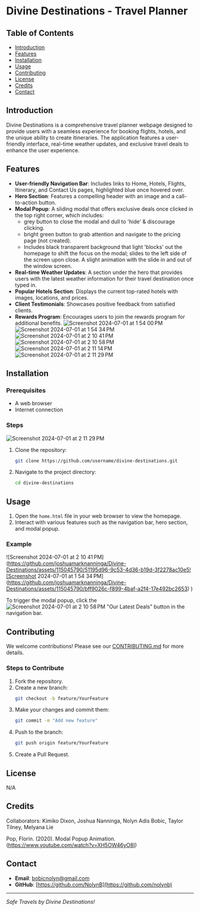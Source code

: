 # Divine Destinations - Travel Planner

## Table of Contents

- [Introduction](#introduction)
- [Features](#features)
- [Installation](#installation)
- [Usage](#usage)
- [Contributing](#contributing)
- [License](#license)
- [Credits](#credits)
- [Contact](#contact)

## Introduction

Divine Destinations is a comprehensive travel planner webpage designed to provide users with a seamless experience for booking flights, hotels, and the unique ability to create itineraries. The application features a user-friendly interface, real-time weather updates, and exclusive travel deals to enhance the user experience.

## Features

- **User-friendly Navigation Bar**: Includes links to Home, Hotels, Flights, Itinerary, and Contact Us pages, highlighted blue once hovered over.
- **Hero Section**: Features a compelling header with an image and a call-to-action button.
- **Modal Popup**: A sliding modal that offers exclusive deals once clicked in the top right corner, which includes:
  -  grey button to close the modal and dull to 'hide' & discourage clicking.
  -  bright green button to grab attention and navigate to the pricing page (not created).
  - Includes black transparent background that light 'blocks' out the homepage to shift the focus on the modal; slides to the left side of the screen upon close. A slight animation with the slide in and out of the window screen. 
- **Real-time Weather Updates**: A section under the hero that provides users with the latest weather information for their travel destination once typed in.
- **Popular Hotels Section**: Displays the current top-rated hotels with images, locations, and prices.
- **Client Testimonials**: Showcases positive feedback from satisfied clients.
- **Rewards Program**: Encourages users to join the rewards program for additional benefits.
![Screenshot 2024-07-01 at 1 54 00 PM](https://github.com/joshuamarknanninga/Divine-Destinations/assets/115045790/8f65662d-5335-4c69-ab18-de53e63daa03)
![Screenshot 2024-07-01 at 1 54 34 PM](https://github.com/joshuamarknanninga/Divine-Destinations/assets/115045790/ce94b874-4fb9-4478-a61e-2b460771d628)
![Screenshot 2024-07-01 at 2 10 41 PM](https://github.com/joshuamarknanninga/Divine-Destinations/assets/115045790/0130c7e6-ac8b-43d9-ac36-77baefb4af0e)
![Screenshot 2024-07-01 at 2 10 58 PM](https://github.com/joshuamarknanninga/Divine-Destinations/assets/115045790/86463898-7424-4056-b718-6f775900ee54)
![Screenshot 2024-07-01 at 2 11 14 PM](https://github.com/joshuamarknanninga/Divine-Destinations/assets/115045790/884f0f2b-1c6a-427f-9faf-f486b31462f9)
![Screenshot 2024-07-01 at 2 11 29 PM](https://github.com/joshuamarknanninga/Divine-Destinations/assets/115045790/b9622a3d-a52f-4fb3-8927-8d2a28fcb5b1)





## Installation 

### Prerequisites

- A web browser
- Internet connection

### Steps
![Screenshot 2024-07-01 at 2 11 29 PM](https://github.com/joshuamarknanninga/Divine-Destinations/assets/115045790/9180dcec-3990-418c-b10b-87b9835d66ff)

1. Clone the repository:
    ```sh
    git clone https://github.com/username/divine-destinations.git
    ```
2. Navigate to the project directory:
    ```sh
    cd divine-destinations
    ```

## Usage

1. Open the `home.html` file in your web browser to view the homepage.
2. Interact with various features such as the navigation bar, hero section, and modal popup.

### Example
![Screenshot 2024-07-01 at 2 10 41 PM](https://github.com/joshuamarknanninga/Divine-Destinations/assets/115045790/51195d96-9c53-4d36-b19d-3f2278ac10e5![Screenshot 2024-07-01 at 1 54 34 PM](https://github.com/joshuamarknanninga/Divine-Destinations/assets/115045790/bff9026c-f899-4baf-a2f4-17e492bc2653)
)

To trigger the modal popup, click the ![Screenshot 2024-07-01 at 2 10 58 PM](https://github.com/joshuamarknanninga/Divine-Destinations/assets/115045790/1e056e93-2418-41f7-a298-220afe188619)
"Our Latest Deals" button in the navigation bar.

## Contributing

We welcome contributions! Please see our [CONTRIBUTING.md](CONTRIBUTING.md) for more details.

### Steps to Contribute

1. Fork the repository.
2. Create a new branch:
    ```sh
    git checkout -b feature/YourFeature
    ```
3. Make your changes and commit them:
    ```sh
    git commit -m "Add new feature"
    ```
4. Push to the branch:
    ```sh
    git push origin feature/YourFeature
    ```
5. Create a Pull Request.


## License

N/A

## Credits
Collaborators:
Kimiko Dixon,
Joshua Nanninga,
Nolyn Adis Bobic,
Taylor Tilney,
Melyana Lie

Pop, Florin. (2020). Modal Popup Animation. (https://www.youtube.com/watch?v=XH5OW46yO8I)

## Contact

- **Email**: [bobicnolyn@gmail.com](mailto:bobicnolyn@gmail.com)
- **GitHub**: [https://github.com/NolynB](https://github.com/nolynb)


---

*Safe Travels by Divine Destinations!*
